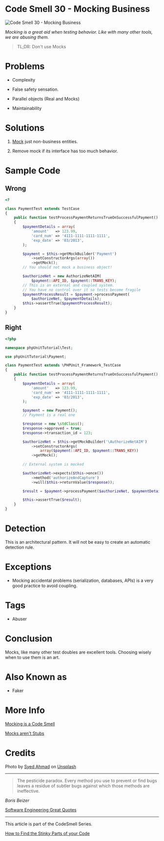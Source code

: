 # Code Smell 30 - Mocking Business

![Code Smell 30 - Mocking Business](Code%20Smell%2030%20-%20Mocking%20Business.jpg)

*Mocking is a great aid when testing behavior. Like with many other tools, we are abusing them.*

> TL;DR: Don't use Mocks

# Problems

- Complexity

- False safety sensation.

- Parallel objects (Real and Mocks)

- Maintainability

# Solutions

1. [Mock](https://en.wikipedia.org/wiki/Mock_object) just non-business entities.

2. Remove mock if its interface has too much behavior.
 
# Sample Code

## Wrong

[Gist Url]: # (https://gist.github.com/mcsee/191cee3a71132501564cdb58abef27a7)
```php
<?

class PaymentTest extends TestCase
{
    public function testProcessPaymentReturnsTrueOnSuccessfulPayment()
    {
        $paymentDetails = array(
            'amount'   => 123.99,
            'card_num' => '4111-1111-1111-1111',
            'exp_date' => '03/2013',
        );     

        $payment = $this->getMockBuilder('Payment')
            ->setConstructorArgs(array())
            ->getMock();
        // You should not mock a business object!

        $authorizeNet = new AuthorizeNetAIM(
            $payment::API_ID, $payment::TRANS_KEY);
        // This is an external and coupled system.
        // You have no control over it so tests become fragile
        $paymentProcessResult = $payment->processPayment(
            $authorizeNet, $paymentDetails);
        $this->assertTrue($paymentProcessResult);
    }
}
```

## Right

[Gist Url]: # (https://gist.github.com/mcsee/1a84f6cf33594a0b63f5171a13513439)
```php
<?php

namespace phpUnitTutorial\Test;

use phpUnitTutorial\Payment;

class PaymentTest extends \PHPUnit_Framework_TestCase
{
    public function testProcessPaymentReturnsTrueOnSuccessfulPayment()
    {
        $paymentDetails = array(
            'amount'   => 123.99,
            'card_num' => '4111-1111-1111-1111',
            'exp_date' => '03/2013',
        );

        $payment = new Payment();
        // Payment is a real one

        $response = new \stdClass();
        $response->approved = true;
        $response->transaction_id = 123;

        $authorizeNet = $this->getMockBuilder('\AuthorizeNetAIM')
            ->setConstructorArgs(
                array($payment::API_ID, $payment::TRANS_KEY))
            ->getMock();
        
        // External system is mocked

        $authorizeNet->expects($this->once())
            ->method('authorizeAndCapture')
            ->will($this->returnValue($response));

        $result = $payment->processPayment($authorizeNet, $paymentDetails);

        $this->assertTrue($result);
    }
}
```

# Detection

This is an architectural pattern. It will not be easy to create an automatic detection rule.

# Exceptions

- Mocking accidental problems (serialization, databases, APIs) is a very good practice to avoid coupling.

# Tags

- Abuser 

# Conclusion

Mocks, like many other test doubles are excellent tools. Choosing wisely when to use them is an art.

# Also Known as

- Faker

# More Info

[Mocking is a Code Smell](https://medium.com/javascript-scene/mocking-is-a-code-smell-944a70c90a6a)

[Mocks aren't Stubs](https://martinfowler.com/articles/mocksArentStubs.html)

# Credits

Photo by [Syed Ahmad](https://unsplash.com/@syedabsarahmad) on [Unsplash](https://unsplash.com/s/photos/monkey)

* * *

> The pesticide paradox. Every method you use to prevent or find bugs leaves a residue of subtler bugs against which those methods are ineffective.

_Boris Beizer_

[Software Engineering Great Quotes](https://github.com/mcsee/Software-Design-Articles/tree/main/Articles/Quotes/Software%20Engineering%20Great%20Quotes/readme.md)

* * *

This article is part of the CodeSmell Series.

[How to Find the Stinky Parts of your Code](https://github.com/mcsee/Software-Design-Articles/tree/main/Articles/Code%20Smells/How%20to%20Find%20the%20Stinky%20parts%20of%20your%20Code/readme.md)